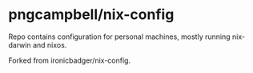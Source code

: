 # pngcampbell/nix-config

Repo contains configuration for personal machines, mostly running nix-darwin and nixos. 

Forked from ironicbadger/nix-config.
